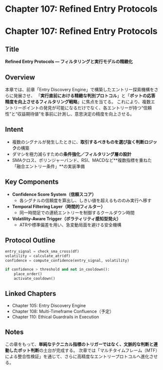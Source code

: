 # Chapter 107: Refined Entry Protocols

# Chapter 107: Refined Entry Protocols

## Title
**Refined Entry Protocols — フィルタリングと実行モデルの精緻化**

## Overview
本章では、前章「Entry Discovery Engine」で構築したエントリー探索機構をさらに発展させ、
「**実行直前における精緻な判別プロトコル**」と「**ボットの応答精度を向上させるフィルタリング戦略**」に焦点を当てる。
これにより、複数エントリーポイントの発見が可能になるだけでなく、各エントリーが持つ“信頼性”と“収益期待値”を事前に計測し、意思決定の精度を向上させる。

## Intent
- 複数のシグナルが発生したときに、**取引するべきものを選び抜く判断ロジック**の構築
- ダマシを極力減らすための**条件強化／フィルタリング層の設計**
- SMAクロス、ボリンジャーバンド、RSI、MACDなど**複数指標を重ねた「融合エントリー条件」**の実装準備

## Key Components
- **Confidence Score System（信頼スコア）**
    - 各シグナルの信頼度を算出し、しきい値を超えるもののみ実行へ移す
- **Temporal Filtering Layer（時間的フィルター）**
    - 同一時間足での連続エントリーを制御するクールダウン時間
- **Volatility-Aware Trigger（ボラティリティ感知型発火）**
    - ATRや標準偏差を用い、急変動局面を避ける安全機構

## Protocol Outline
```python
entry_signal = check_sma_cross(df)
volatility = calculate_atr(df)
confidence = compute_confidence(entry_signal, volatility)

if confidence > threshold and not in_cooldown():
    place_order()
    activate_cooldown()
```

## Linked Chapters
- Chapter 105: Entry Discovery Engine
- Chapter 108: Multi-Timeframe Confluence（予定）
- Chapter 110: Ethical Guardrails in Execution

## Notes
この章をもって、**単純なテクニカル指標のトリガーではなく、文脈的な判断と連動したボット判断**の土台が完成する。
次章では「マルチタイムフレーム（MTF）による整合性検証」を通じて、さらに高精度なエントリープロトコルへ進化させる。
